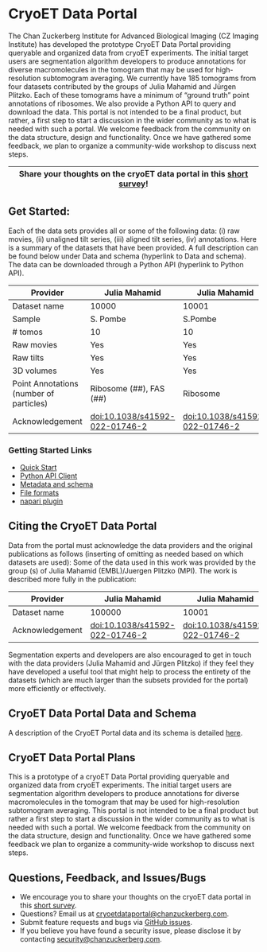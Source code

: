 # CryoET Data Portal

The Chan Zuckerberg Institute for Advanced Biological Imaging (CZ Imaging Institute) has developed the prototype CryoET Data Portal providing queryable and organized data from cryoET experiments. The initial target users are segmentation algorithm developers to produce annotations for diverse macromolecules in the tomogram that may be used for high-resolution subtomogram averaging. We currently have 185 tomograms from four datasets contributed by the groups of Julia Mahamid and Jürgen Plitzko. Each of these tomograms have a minimum of “ground truth” point annotations of ribosomes. We also provide a Python API to query and download the data. This portal is not intended to be a final product, but rather, a first step to start a discussion in the wider community as to what is needed with such a portal. We welcome feedback from the community on the data structure, design and functionality. Once we have gathered some feedback, we plan to organize a community-wide workshop to discuss next steps.

| Share your thoughts on the cryoET data portal in this [short survey](https://forms.gle/ANyFtvqCRBSHyHfV6)! |
| --- |

## Get Started:

Each of the data sets provides all or some of the following data: (i) raw movies, (ii) unaligned tilt series, (iii) aligned tilt series, (iv) annotations. 
<add image>
Here is a summary of the datasets that have been provided. A full description can be found below under Data and schema (hyperlink to Data and schema). The data can be downloaded through a Python API (hyperlink to Python API).
  
| Provider | Julia Mahamid | Julia Mahamid | Jürgen Pltzco |
| ----------- | ----------- | ----------- | ----------- |
| Dataset name | 10000 | 10001 | 10004 |
| Sample | S. Pombe | S.Pombe | C. elegans |
| # tomos | 10 | 10 | 100 |
| Raw movies | Yes | Yes | Yes |
| Raw tilts | Yes | Yes | No |
| 3D volumes | Yes | Yes | Yes |
| Point Annotations (number of particles) | Ribosome (##), FAS (##) | Ribosome | Ribosome |
| Acknowledgement | [doi:10.1038/s41592-022-01746-2](http://doi.org/doi:10.1038/s41592-022-01746-2) | [doi:10.1038/s41592-022-01746-2](http://doi.org/doi:10.1038/s41592-022-01746-2) | [doi:10.1101/2023.04.28.538734](https://www.biorxiv.org/content/10.1101/2023.04.28.538734v1) |

### Getting Started Links
- [Quick Start](https://chanzuckerberg.github.io/cryoet-data-portal/cryoet_data_portal_docsite_quick_start.html)
- [Python API Client](https://chanzuckerberg.github.io/cryoet-data-portal/python-api.html)
- [Metadata and schema](https://docs.google.com/document/d/11h0u3YYF1EWCTjxu3ObShx26HgLAfJhn9I_tIaeQ6GI/edit#?usp=sharing)
- [File formats](https://docs.google.com/document/d/1YfzaS7spKOQMrBAUIfQquWskijWDUhpEURxW7nkmwaU/edit#?usp=sharing)
- [napari plugin](https://www.google.com/)


## Citing the CryoET Data Portal
 
Data from the portal must acknowledge the data providers and the original publications as follows (inserting of omitting as needed based on which datasets are used):
Some of the data used in this work was provided by the group (s) of Julia Mahamid (EMBL)/Juergen Plitzko (MPI). The work is described more fully in the publication:

| Provider | Julia Mahamid | Julia Mahamid | Jürgen Pltzco |
| ----------- | ----------- | ----------- | ----------- |
| Dataset name | 100000 | 10001 | 10004 |
| Acknowledgement | [doi:10.1038/s41592-022-01746-2](http://doi.org/doi:10.1038/s41592-022-01746-2) | [doi:10.1038/s41592-022-01746-2](http://doi.org/doi:10.1038/s41592-022-01746-2) | [doi:10.1101/2023.04.28.538734](https://www.biorxiv.org/content/10.1101/2023.04.28.538734v1) |

  Segmentation experts and developers are also encouraged to get in touch with the data providers (Julia Mahamid and Jürgen Plitzko) if they feel they have developed a useful tool that might help to process the entirety of the datasets (which are much larger than the subsets provided for the portal) more efficiently or effectively.

## CryoET Data Portal Data and Schema
A description of the CryoET Portal data and its schema is detailed [here](https://docs.google.com/document/d/11h0u3YYF1EWCTjxu3ObShx26HgLAfJhn9I_tIaeQ6GI/edit#?usp=sharing).
  
## CryoET Data Portal Plans
This is a prototype of a cryoET Data Portal providing queryable and organized data from cryoET experiments. The initial target users are segmentation algorithm developers to produce annotations for diverse macromolecules in the tomogram that may be used for high-resolution subtomogram averaging.  This portal is not intended to be a final product but rather a first step to start a discussion in the wider community as to what is needed with such a portal. We welcome feedback from the community on the data structure, design and functionality. Once we have gathered some feedback we plan to organize a community-wide workshop to discuss next steps.

## Questions, Feedback, and Issues/Bugs
- We encourage you to share your thoughts on the cryoET data portal in this [short survey](https://forms.gle/ANyFtvqCRBSHyHfV6).
- Questions? Email us at [cryoetdataportal@chanzuckerberg.com](cryoetdataportal@chanzuckerberg.com).
- Submit feature requests and bugs via [GitHub issues](https://github.com/chanzuckerberg/cryoet-portal/issues).
- If you believe you have found a security issue, please disclose it by contacting [security@chanzuckerberg.com](security@chanzuckerberg.com).
